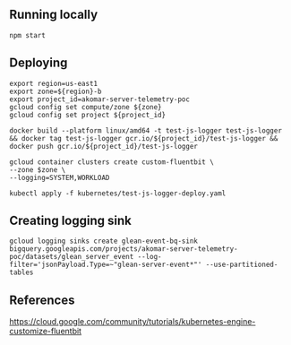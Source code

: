 ## Running locally
```
npm start
```


## Deploying
```
export region=us-east1
export zone=${region}-b
export project_id=akomar-server-telemetry-poc
gcloud config set compute/zone ${zone}
gcloud config set project ${project_id}
```

```
docker build --platform linux/amd64 -t test-js-logger test-js-logger && docker tag test-js-logger gcr.io/${project_id}/test-js-logger && docker push gcr.io/${project_id}/test-js-logger
```

```
gcloud container clusters create custom-fluentbit \
--zone $zone \
--logging=SYSTEM,WORKLOAD
```

```
kubectl apply -f kubernetes/test-js-logger-deploy.yaml
```

## Creating logging sink
```
gcloud logging sinks create glean-event-bq-sink bigquery.googleapis.com/projects/akomar-server-telemetry-poc/datasets/glean_server_event --log-filter='jsonPayload.Type=~"glean-server-event*"' --use-partitioned-tables
```

## References
https://cloud.google.com/community/tutorials/kubernetes-engine-customize-fluentbit
